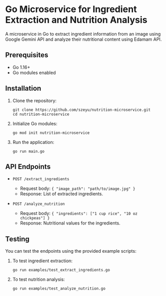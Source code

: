 # Go Microservice for Ingredient Extraction and Nutrition Analysis

A microservice in Go to extract ingredient information from an image using Google Gemini API and analyze their nutritional content using Edamam API.

## Prerequisites

- Go 1.16+
- Go modules enabled

## Installation

1. Clone the repository:
   ```
   git clone https://github.com/szeyu/nutrition-microservice.git
   cd nutrition-microservice
   ```

2. Initialize Go modules:
   ```
   go mod init nutrition-microservice
   ```

3. Run the application:
   ```
   go run main.go
   ```
## API Endpoints

- `POST /extract_ingredients`
  - Request body: `{ "image_path": "path/to/image.jpg" }`
  - Response: List of extracted ingredients.

- `POST /analyze_nutrition`
  - Request body: `{ "ingredients": ["1 cup rice", "10 oz chickpeas"] }`
  - Response: Nutritional values for the ingredients.

## Testing

You can test the endpoints using the provided example scripts:

1. To test ingredient extraction:
   ```
   go run examples/test_extract_ingredients.go
   ```

2. To test nutrition analysis:
   ```
   go run examples/test_analyze_nutrition.go
   ```
